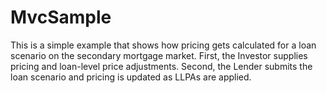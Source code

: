 # MvcSample

This is a simple example that shows how pricing gets calculated for a loan scenario on the secondary mortgage market. First, the Investor supplies pricing and loan-level price adjustments. Second, the Lender submits the loan scenario and pricing is updated as LLPAs are applied.
